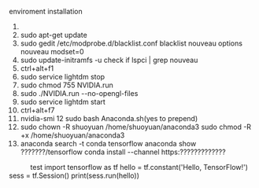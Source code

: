 enviroment installation

1. 
2. sudo apt-get update
3. sudo gedit /etc/modprobe.d/blacklist.conf
    blacklist nouveau
    options nouveau modset=0
4. sudo update-initramfs -u
    check if 
      lspci | grep nouveau
5. ctrl+alt+f1
6. sudo service lightdm stop
7. sudo chmod 755 NVIDIA.run
8. sudo ./NVIDIA.run --no-opengl-files
9. sudo service lightdm start
10. ctrl+alt+f7
11. nvidia-smi
12 sudo bash Anaconda.sh(yes to prepend)
13. sudo chown -R shuoyuan /home/shuoyuan/anaconda3 
    sudo chmod -R +x /home/shuoyuan/anaconda3
14. 
    anaconda search -t conda tensorflow
    anaconda show ???????/tensorflow
    conda install --channel https:?????????????
    
    
            test
            import tensorflow as tf
            hello = tf.constant('Hello, TensorFlow!')
            sess = tf.Session()
            print(sess.run(hello))





